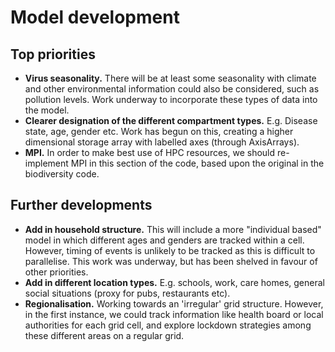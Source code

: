 # Model development

## Top priorities
* **Virus seasonality.** There will be at least some seasonality with climate and other environmental information could also be considered, such as pollution levels. Work underway to incorporate these types of data into the model.
* **Clearer designation of the different compartment types.** E.g. Disease state, age, gender etc. Work has begun on this, creating a higher dimensional storage array with labelled axes (through AxisArrays).
* **MPI.** In order to make best use of HPC resources, we should re-implement MPI in this section of the code, based upon the original in the biodiversity code.

## Further developments
* **Add in household structure.** This will include a more "individual based" model in which different ages and genders are tracked within a cell. However, timing of events is unlikely to be tracked as this is difficult to parallelise. This work was underway, but has been shelved in favour of other priorities.
* **Add in different location types.** E.g. schools, work, care homes, general social situations (proxy for pubs, restaurants etc).
* **Regionalisation.** Working towards an 'irregular' grid structure. However, in the first instance, we could track information like health board or local authorities for each grid cell, and explore lockdown strategies among these different areas on a regular grid.
